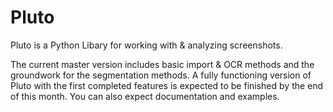 # Pluto

Pluto is a Python Libary for working with & analyzing screenshots.

The current master version includes basic import & OCR methods and the groundwork for the segmentation methods. A fully functioning version of Pluto with the first completed features is expected to be finished by the end of this month. You can also expect documentation and examples.
